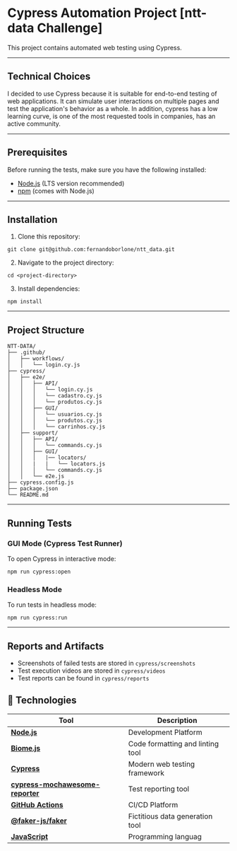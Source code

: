 # Cypress Automation Project [ntt-data Challenge]

This project contains automated web testing using Cypress.
_______

## Technical Choices

I decided to use Cypress because it is suitable for end-to-end testing of web applications. It can simulate user interactions on multiple pages and test the application's behavior as a whole.
In addition, cypress has a low learning curve, is one of the most requested tools in companies, has an active community.
_______

## Prerequisites

Before running the tests, make sure you have the following installed:
- [Node.js](https://nodejs.org/) (LTS version recommended)
- [npm](https://www.npmjs.com/) (comes with Node.js)
_______

## Installation

1. Clone this repository:

```
git clone git@github.com:fernandoborlone/ntt_data.git
```

2. Navigate to the project directory:

```
cd <project-directory>
```

3. Install dependencies:

```
npm install
```
____

## Project Structure
```
NTT-DATA/
├── .github/
│   ├── workflows/
│   │   └── login.cy.js
├── cypress/
│   ├── e2e/
│   │   ├── API/
│   │   │   └── login.cy.js
│   │   │   └── cadastro.cy.js
│   │   │   └── produtos.cy.js
│   │   ├── GUI/
│   │   │   └── usuarios.cy.js
│   │   │   └── produtos.cy.js
│   │   │   └── carrinhos.cy.js
│   ├── support/
│   │   ├── API/
│   │   │   └── commands.cy.js
│   │   ├── GUI/
│   │   │   |── locators/
│   │   |   |   └── locators.js
│   │   │   └── commands.cy.js
│   │   └── e2e.js
├── cypress.config.js
├── package.json
└── README.md 
```
_______

## Running Tests

### GUI Mode (Cypress Test Runner)
To open Cypress in interactive mode:

```
npm run cypress:open
```

### Headless Mode
To run tests in headless mode:

```
npm run cypress:run
```
_______

## Reports and Artifacts

- Screenshots of failed tests are stored in `cypress/screenshots`
- Test execution videos are stored in `cypress/videos`
- Test reports can be found in `cypress/reports`

## 🚀 Technologies
| Tool                                                       | Description                                                    |
|------------------------------------------------------------|----------------------------------------------------------------|
| [**Node.js**](https://nodejs.org/en)                       | Development Platform                                           |
| [**Biome.js**](https://biomejs.dev/)                       | Code formatting and linting tool                               |
| [**Cypress**](https://www.cypress.io/)                     | Modern web testing framework                                   |
| [**cypress-mochawesome-reporter**](https://www.npmjs.com/package/cypress-mochawesome-reporter) | Test reporting tool        |
| [**GitHub Actions**](https://github.com/features/actions)  | CI/CD Platform                                                 |
| [**@faker-js/faker**](https://www.npmjs.com/package/@faker-js/faker) | Fictitious data generation tool                      |
| [**JavaScript**](https://developer.mozilla.org/pt-BR/docs/Web/JavaScript) | Programming languag                             |
